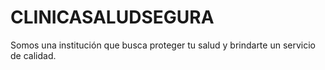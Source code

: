 # CLINICASALUDSEGURA
Somos una institución que busca proteger tu salud y brindarte un servicio de calidad.
